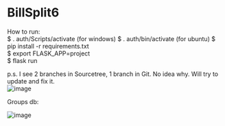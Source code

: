 # BillSplit6  
  
How to run:  
$ . auth/Scripts/activate  (for windows)
$ . auth/bin/activate (for ubuntu)
$ pip install -r requirements.txt  
$ export FLASK_APP=project  
$ flask run  
  
p.s. I see 2 branches in Sourcetree, 1 branch in Git. No idea why. Will try to update and fix it.  
![image](https://user-images.githubusercontent.com/26854208/214225750-8464f686-23da-49c9-8c99-bcf8d784fc8c.png)
  
Groups db:  
  
![image](https://user-images.githubusercontent.com/26854208/214595857-e6de2c11-5436-47a6-88a2-bd5c1a0af89b.png)


